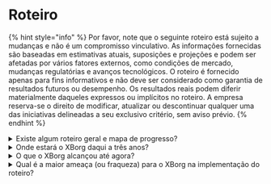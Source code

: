 # Roteiro

{% hint style="info" %}
Por favor, note que o seguinte roteiro está sujeito a mudanças e não é um compromisso vinculativo. As informações fornecidas são baseadas em estimativas atuais, suposições e projeções e podem ser afetadas por vários fatores externos, como condições de mercado, mudanças regulatórias e avanços tecnológicos. O roteiro é fornecido apenas para fins informativos e não deve ser considerado como garantia de resultados futuros ou desempenho. Os resultados reais podem diferir materialmente daqueles expressos ou implícitos no roteiro. A empresa reserva-se o direito de modificar, atualizar ou descontinuar qualquer uma das iniciativas delineadas a seu exclusivo critério, sem aviso prévio.
{% endhint %}

<details>

<summary>Existe algum roteiro geral e mapa de progresso?</summary>

O roteiro geral pode ser encontrado em nosso último [**deck**](https://docsend.com/view/5dwn74pn6izud3vb) e em nosso [**site**](https://www.xborg.com/).

</details>

<details>

<summary>Onde estará o XBorg daqui a três anos?</summary>

Nossa visão para os próximos três anos é transformar o XBorg em um protocolo totalmente descentralizado com uma infinidade de aplicações para usuários, ao mesmo tempo em que nos estabelecemos como a principal rede de credenciais de jogos. Por meio de programas de subsídios e suporte ativo a iniciativas de jogadores, aspiramos a empoderar inúmeros gamers e facilitar o surgimento de entidades de jogos pertencentes aos jogadores, incluindo equipes de esports e estúdios. Com um compromisso com a inovação e o progresso contínuos, antecipamos que o XBorg emergirá como o ecossistema de jogos dominante na esfera Web3 e além, abrindo caminho para futuras incursões em outros setores de entretenimento e iniciativas de empoderamento comunitário.\
\
Aviso: Embora acreditemos que seja alcançável, as declarações feitas neste documento sobre a visão do XBorg para os próximos três anos são projeções futuras e baseadas em suposições, expectativas e projeções sobre as indústrias de jogos e blockchain. Essas declarações envolvem riscos e incertezas, e os resultados reais podem diferir materialmente daqueles descritos nessas declarações. O XBorg não garante ou promete quaisquer resultados ou desfechos específicos. Qualquer investimento no XBorg ou em seus produtos e serviços envolve risco e pode resultar na perda total ou parcial do investimento. O XBorg não é responsável por quaisquer danos ou perdas incorridos como resultado de qualquer decisão de investimento tomada com base nas informações deste documento. Por fim, nada neste documento deve ser interpretado como aconselhamento legal, financeiro ou de investimento.

</details>

<details>

<summary>O que o XBorg alcançou até agora?</summary>

* Construiu o MVP da rede de credenciais de jogos com **10.000** usuários
* Primeiro caso de uso de aplicativo, o lançamento vinculado à alma com **seis negócios em estágio inicial**
* A comunidade de jogos mais competitiva na Web3
* Parcerias com as principais marcas na Web3 e Web2 (Team BDS, Brave, YGG, Polygon Gaming)
* Maior organizador de torneios na Web3, com 125 torneios organizados em 2022 e a maior liga Web3 organizada em 2023 (XCS)
* Rodada de financiamento estratégico
* Cunhagem do Prometheus

</details>

<details>

<summary>Qual é a maior ameaça (ou fraqueza) para o XBorg na implementação do roteiro?</summary>

**Riscos regulatórios**

Como todo projeto Web3, o cenário regulatório em torno dos ativos digitais pode impedir a execução de certos itens do roteiro. Caso certos NFTs ou tokens sejam considerados valores mobiliários sob certas jurisdições, isso prejudicaria nosso ecossistema ou poderia impactar as utilidades do token XBG.

**Governança de dados**

Além disso, a utilização pelo XBorg de APIs de terceiros provenientes de entidades respeitáveis como Steam e Faceit gera potenciais questões de governança de dados, pois a descontinuação dessas colaborações resultaria inevitavelmente em uma qualidade de dados diminuída.

**Atração da rede de credenciais**

O risco de adoção de qualquer protocolo não pode ser subestimado, pois representa um potencial obstáculo ao seu sucesso. Portanto, um plano de crescimento inicial robusto é essencial. Nesse sentido, identificamos o aplicativo de engajamento de fãs e parcerias estratégicas com equipes de esports como os meios mais eficazes para alcançar a massa crítica do protocolo XBorg.

\\

</details>